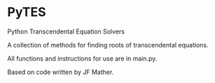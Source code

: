 # PyTES
Python Transcendental Equation Solvers

A collection of methods for finding roots of transcendental equations.

All functions and instructions for use are in main.py.

Based on code written by JF Mather.
